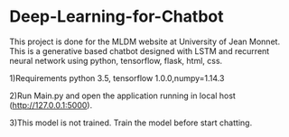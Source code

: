 # Deep-Learning-for-Chatbot
This project is done for the MLDM website at University of Jean Monnet. This is a generative based chatbot designed with LSTM and recurrent neural network using python, tensorflow, flask, html, css.


1)Requirements
 python 3.5, tensorflow 1.0.0,numpy=1.14.3

2)Run Main.py and open the application running in local host (http://127.0.0.1:5000). 

3)This model is not trained. Train the model before start chatting.  

